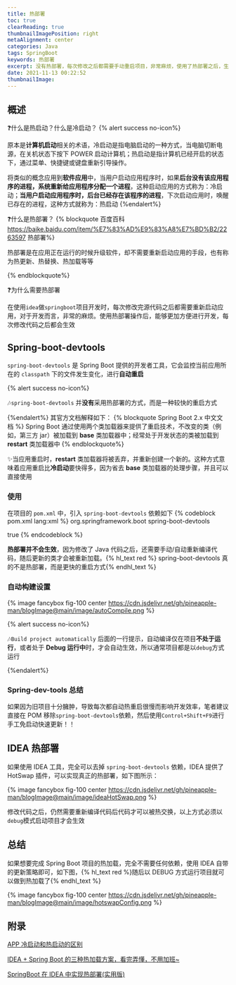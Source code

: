 ```yaml
---
title: 热部署
toc: true
clearReading: true
thumbnailImagePosition: right
metaAlignment: center
categories: Java
tags: SpringBoot
keywords: 热部署
excerpt: 没有热部署，每次修改之后都需要手动重启项目，非常麻烦，使用了热部署之后，生产力 UP UP！！！
date: 2021-11-13 00:22:52
thumbnailImage:
---
```


<!-- toc -->

## 概述

:question:什么是热启动？什么是冷启动？
{% alert success no-icon%}

原本是**计算机启动**相关的术语，冷启动是指电脑启动的一种方式，当电脑切断电源，在关机状态下按下 POWER 启动计算机；热启动是指计算机已经开启的状态下，通过菜单、快捷键或键盘重新引导操作。

将类似的概念应用到**软件应用**中，当用户启动应用程序时，如果**后台没有该应用程序的进程，系统重新给应用程序分配一个进程**，这种启动应用的方式称为：冷启动；**当用户启动应用程序时，后台已经存在该程序的进程**，下次启动应用时，唤醒已存在的进程，这种方式就称为：热启动
{%endalert%}

:question:什么是热部署？
{% blockquote 百度百科 https://baike.baidu.com/item/%E7%83%AD%E9%83%A8%E7%BD%B2/2263597 热部署%}

热部署是在应用正在运行的时候升级软件，却不需要重新启动应用的手段，也有称为热更新、热替换、热加载等等

{% endblockquote%}

:question:为什么需要热部署

在使用`idea`做`springboot`项目开发时，每次修改完源代码之后都需要重新启动应用，对于开发而言，非常的麻烦。使用热部署操作后，能够更加方便进行开发，每次修改代码之后都会生效

## Spring-boot-devtools

`spring-boot-devtools` 是 Spring Boot 提供的开发者工具，它会监控当前应用所在的 `classpath` 下的文件发生变化，进行**自动重启**

{% alert success no-icon%}

:notes:`spring-boot-devtools` 并**没有**采用热部署的方式，而是一种较快的重启方式

{%endalert%}
其官方文档解释如下：
{% blockquote Spring Boot 2.x 中文文档  %}
Spring Boot 通过使用两个类加载器来提供了重启技术，不改变的类（例如，第三方 jar）被加载到 **base** 类加载器中；经常处于开发状态的类被加载到 **restart** 类加载器中
{% endblockquote%}

:sparkles:当应用重启时，**restart** 类加载器将被丢弃，并重新创建一个新的。这种方式意味着应用重启比**冷启动**要快得多，因为省去 **base** 类加载器的处理步骤，并且可以直接使用

### 使用

在项目的 `pom.xml` 中，引入 `spring-boot-devtools` 依赖如下
{% codeblock pom.xml lang:xml %}
<dependency>
<groupId>org.springframework.boot</groupId>
<artifactId>spring-boot-devtools</artifactId>
<!-- 可选 -->
<optional>true</optional>
</dependency>
{% endcodeblock %}

**热部署并不会生效**，因为修改了 Java 代码之后，还需要手动/自动重新编译代码，随后更新的类才会被重新加载。{% hl_text red %} spring-boot-devtools 真的不是热部署，而是更快的重启方式{% endhl_text %}

### 自动构建设置

{% image fancybox fig-100  center  https://cdn.jsdelivr.net/gh/pineapple-man/blogImage@main/image/autoCompile.png %}

{% alert success no-icon%}

:notes:`Build project automatically` 后面的一行提示，自动编译仅在项目**不处于运行**，或者处于 **Debug 运行中**时，才会自动生效，所以通常项目都是以`debug`方式运行

{%endalert%}

### Spring-dev-tools 总结

如果因为旧项目十分臃肿，导致每次都自动热重启很慢而影响开发效率，笔者建议直接在 POM 移除`spring-boot-devtools`依赖，然后使用`Control+Shift+F9`进行手工免启动快速更新！！

## IDEA 热部署

如果使用 IDEA 工具，完全可以去掉 `spring-boot-devtools` 依赖，IDEA 提供了 HotSwap 插件，可以实现真正的热部署，如下图所示：

{% image fancybox fig-100  center https://cdn.jsdelivr.net/gh/pineapple-man/blogImage@main/image/ideaHotSwap.png %}

修改代码之后，仍然需要重新编译代码后代码才可以被热交换，以上方式必须以`debug`模式启动项目才会生效

## 总结

如果想要完成 Spring Boot 项目的热加载，完全不需要任何依赖，使用 IDEA 自带的更新策略即可，如下图，{% hl_text red %}随后以 DEBUG 方式运行项目就可以做到热加载了{% endhl_text %}

{% image fancybox fig-100  center https://cdn.jsdelivr.net/gh/pineapple-man/blogImage@main/image/hotswapConfig.png %}

## 附录

[APP 冷启动和热启动的区别](https://www.cnblogs.com/zhangwei-qianqian/p/11887627.html)

[IDEA + Spring Boot 的三种热加载方案，看完弄懂，不用加班~](https://cloud.tencent.com/developer/article/1683029)

[SpringBoot 在 IDEA 中实现热部署(实用版)](https://www.jianshu.com/p/f658fed35786)
